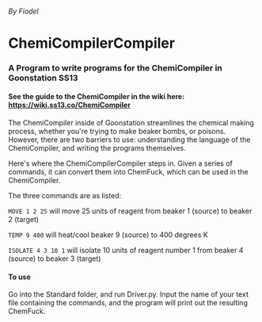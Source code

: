 ###### By Fiodel

# ChemiCompilerCompiler

### A Program to write programs for the ChemiCompiler in Goonstation SS13

#### See the guide to the ChemiCompiler in the wiki here: https://wiki.ss13.co/ChemiCompiler

The ChemiCompiler inside of Goonstation streamlines the chemical making process, whether
you're trying to make beaker bombs, or poisons. However, there are two barriers to use: understanding the language of the ChemiCompiler,
and writing the programs themselves.

Here's where the ChemiCompilerCompiler steps in. Given a series of commands, it can convert them into ChemFuck,
which can be used in the ChemiCompiler.

The three commands are as listed: 

`MOVE 1 2 25` will move 25 units of reagent from beaker 1 (source) to beaker 2 (target)

`TEMP 9 400` will heat/cool beaker 9 (source) to 400 degrees K

`ISOLATE 4 3 10 1` will isolate 10 units of reagent number 1 from beaker 4 (source) to beaker 3 (target)

#### To use

Go into the Standard folder, and run Driver.py. Input the name of your text file containing the commands, and the program will
print out the resulting ChemFuck.

